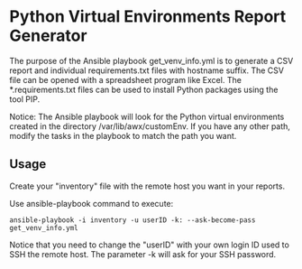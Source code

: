 # Python Virtual Environments Report Generator 
The purpose of the Ansible playbook get_venv_info.yml is to generate a CSV report and individual requirements.txt files with hostname suffix. The CSV file can be opened with a spreadsheet program like Excel. The *.requirements.txt files can be used to install Python packages using the tool PIP. 

Notice: The Ansible playbook will look for the Python virtual environments created in the directory /var/lib/awx/customEnv. If you have any other path, modify the tasks in the playbook to match the path you want. 
## Usage 
Create your "inventory" file with the remote host you want in your reports. 

Use ansible-playbook command to execute: 
```
ansible-playbook -i inventory -u userID -k: --ask-become-pass get_venv_info.yml 
```
Notice that you need to change the "userID" with your own login ID used to SSH the remote host. The parameter -k will ask for your SSH password. 
